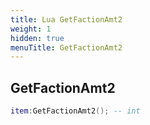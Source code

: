 ```yaml
---
title: Lua GetFactionAmt2
weight: 1
hidden: true
menuTitle: GetFactionAmt2
---
```

## GetFactionAmt2
```lua
item:GetFactionAmt2(); -- int
```
